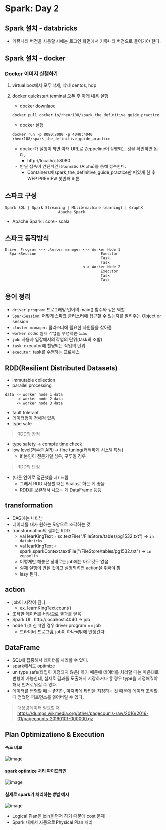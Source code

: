 # Spark: Day 2

## Spark 설치 - databricks
- 커뮤니티 버전을 사용할 시에는 로그인 화면에서 커뮤니티 버전으로 들어가야 한다.

## Spark 설치 - docker
### Docker 이미지 실행하기
1. virtual box에서 모두 삭제, 삭제 centos, hdp
2. docker quickstart terminal 오픈 후 아래 내용 실행
    - docker downlaod

    ```
    docker pull docker.io/rheor108/spark_the_definitive_guide_practice
    ```
    - docker 실행
    ```
    docker run -p 8080:8080 -p 4040:4040 rheor108/spark_the_definitive_guide_practice
    ```
    - docker가 실행이 되면 아래 URL로 Zeppeline이 실행되는 것을 확인하면 된다.
        - http://localhost:8080
    - 만일 접속이 안된다면 Kitematic (Alpha)를 통해 접속한다.
        - Containers에 spark_the_definitive_guide_practice만 떠있게 한 후 WEP PREVIEW 첫번째 버튼

## 스파크 구성
```
Spark SQL | Spark Streaming | MLlib(machine learning) | GraphX
                        Apache Spark
```


- Apache Spark : core - scala

## 스파크 동작방식
```
Driver Program <-> cluster manager <-> Worker Node 1  
  SparkSession                             Executor  
                                           Task  
                                           Task  
                                   <-> Worker Node 2
                                           Executor  
                                           Task  
                                           Task  
```

## 용어 정리
- `driver program`: 프로그래밍 언어의 main() 함수와 같은 역할
- `SparkSession`: 어떻게 스파크 클러스터에 접근할 수 있는지를 알려주는 Object or session
- `cluster manager`: 클러스터에 필요한 자원들을 찾아줌
- `worker node`: 실제 작업을 수행하는 노드
- `job`: 사용자 입장에서의 작업의 단위(task의 조합)
- `task`: executor에 할당되는 작업의 단위
- `executor`: task를 수행하는 프로세스

## RDD(Resilient Distributed Datasets)
- immutable collection
- parallel processing
```
data -> worker node 1 data
     -> worker node 2 data
     -> worker node 3 data
```
- fault tolerant
- 데이터형이 정해져 있음
- type safe

> RDD의 장점
- type safety -> compile time check
- low level(저수준 API) -> fine tuning(쾌적하게 시스템 튜닝)
    - if 본인이 전문가일 경우, 구루일 경우

> RDD의 단점
- (다른 언어로 접근했을 시) 느림
    - 그래서 RDD 사용할 때는 Scala로 하는 게 좋음
    - RDD를 보완해서 나오는 게 DataFrame 등등

## transformation
- DAG에는 나타남
- 데이터를 내가 원하는 모양으로 조각하는 것
- transformation의 결과는 RDD
    - val learKingText = sc.textFile("/FileStore/tables/pg1532.txt") -> `in databricks`
    - val learKingText = spark.sparkContext.textFile("/FileStore/tables/pg1532.txt") -> `in zeppelin`
    - 이렇게만 해놓은 상태로는 job에는 아무것도 없음
    - 실제 실행이 안된 것이고 실행되려면 action을 취해야 함
    - lazy 된다.

## action
- job이 시작이 된다.
    - ex. learnKingText.count()
- 조작한 데이터를 바탕으로 결과를 얻음
- Spark UI : http://localhost:4040 -> job
- node 1 (머신 1)인 경우 driver program == job
    - 드라이버 프로그램, job이 하나씩밖에 안생긴다.

## DataFrame
- SQL에 집중해서 데이터를 처리할 수 있다.
- spark에서도 optimize
- un type safe(타입이 지정되지 않음) 하기 때문에 데이터를 처리할 때는 마음대로 변형이 가능한데, 실제로 결과를 도출해서 저장하거나 할 경우 type을 지정해줘야 해서 번거로워질 수 있다.
- 데이터를 변형할 때는 좋지만, 마지막에 타입을 지정하는 것 때문에 데이터 조작할 때 얻었던 퍼포먼스를 잃어버릴 수 있다.

> 대용량데이터 필요할 때  
https://dumps.wikimedia.org/other/pagecounts-raw/2016/2016-01/pagecounts-20160101-000000.gz

## Plan Optimizationo & Execution
#### 속도 비교
![image](https://user-images.githubusercontent.com/58713684/73898747-aad80200-48cd-11ea-9880-934db275a962.png)
#### spark optimize 처리 파이프라인
![image](https://user-images.githubusercontent.com/58713684/73896968-e1ab1980-48c7-11ea-9845-8bd2faafa30f.png)
#### 실제로 spark가 처리하는 방법 예시
![image](https://user-images.githubusercontent.com/58713684/73896998-f687ad00-48c7-11ea-901d-8665b80533d6.png)
- Logical Plan은 join을 먼저 하기 때문에 cost 문제
- Spark 내에서 자동으로 Physical Plan 처리
